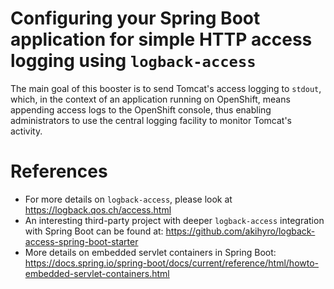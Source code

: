 # Configuring your Spring Boot application for simple HTTP access logging using `logback-access`

The main goal of this booster is to send Tomcat's access logging to `stdout`, which, in the context of an application running 
on OpenShift, means appending access logs to the OpenShift console, thus enabling administrators to use the central logging
facility to monitor Tomcat's activity.

# References

- For more details on `logback-access`, please look at https://logback.qos.ch/access.html
- An interesting third-party project with deeper `logback-access` integration with Spring Boot can be found at: https://github.com/akihyro/logback-access-spring-boot-starter
- More details on embedded servlet containers in Spring Boot: https://docs.spring.io/spring-boot/docs/current/reference/html/howto-embedded-servlet-containers.html